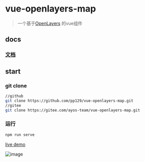 # vue-openlayers-map

> 一个基于[OpenLayers](https://openlayers.org/) 的vue组件

## docs

### [文档](https://vue-openlayers-map-docs.netlify.app/)

## start

### git clone

```bash
//github
git clone https://github.com/pp129/vue-openlayers-map.git
//gitee
git clone https://gitee.com/ayos-team/vue-openlayers-map.git
```

### 运行
```bash
npm run serve
```
[live demo](https://vue-openlayers-map.netlify.app)

![image](examples/assets/screenshot/screenshot.png)
